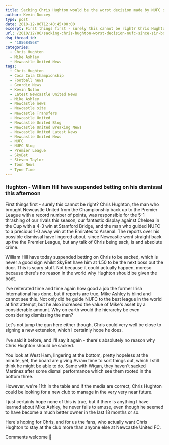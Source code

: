 ```yaml
---
title: Sacking Chris Hughton would be the worst decision made by NUFC since Sir Bobby’s dismissal
author: Kevin Doocey
type: post
date: 2010-12-06T12:40:45+00:00
excerpt: First things first - surely this cannot be right? Chris Hughton, the man who brought Newcastle United back to the Premier League is to be sacked.
url: /2010/12/06/sacking-chris-hughton-worst-decision-nufc-since-sir-bobbys-dismissal/
dsq_thread_id:
  - "185684568"
categories:
  - Chris Hughton
  - Mike Ashley
  - Newcastle United News
tags:
  - Chris Hughton
  - Coca Cola Championship
  - Football news
  - Geordie News
  - Kevin Nolan
  - Latest Newcastle United News
  - Mike Ashley
  - Newcastle news
  - Newcastle site
  - Newcastle Transfers
  - Newcastle United
  - Newcastle United Blog
  - Newcastle United Breaking News
  - Newcastle United Latest News
  - Newcastle United News
  - NUFC
  - NUFC Blog
  - Premier League
  - SkyBet
  - Steven Taylor
  - Toon News
  - Tyne Time
---
```

### Hughton - William Hill have suspended betting on his dismissal this afternoon

First things first - surely this cannot be right? Chris Hughton, the man who brought Newcastle United from the Championship back up to the Premier League with a record number of points, was responsible for the 5-1 thrashing of our rivals this season, our fantastic display against Chelsea in the Cup with a 4-3 win at Stamford Bridge, and the man who guided NUFC to a  precious 1-0 away win at the Emirates to Arsenal. The reports over his possible dismissal have lingered about  since Newcastle went straight back up the the Premier League, but any talk of Chris being sack, is and absolute crime.

William Hill have today suspended betting on Chris to be sacked, which is never a good sign whilst SkyBet have him at 1.50 to be the next boss out the door. This is scary stuff. Not because it could actually happen, moreso because there's no reason in the world why Hughton should be given the boot.

I've reiterated time and time again how good a job the former Irish International has done, but if reports are true, Mike Ashley is blind and cannot see this. Not only did he guide NUFC to the best league in the world at first attempt, but he also increased the value of Mike's asset by a considerable amount. Why on earth would the hierarchy be even considering dismissing the man?

Let's not jump the gun here either though, Chris could very well be close to signing a new extension, which I certainly hope he does.

I've said it before, and I'll say it again - there's absolutely no reason why Chris Hughton should be sacked.

You look at West Ham, lingering at the bottom, pretty hopeless at the minute, yet, the board are giving Avram time to sort things out, which I still think he might be able to do. Same with Wigan, they haven't sacked Martinez after some dismal performance which see them rooted in the bottom three.

However, we're 11th in the table and if the media are correct, Chris Hughton could be looking for a new club to manage in the very very near future.

I just certainly hope none of this is true, but if there is anything I have learned about Mike Ashley, he never fails to amuse, even though he seemed to have become a much better owner in the last 18 months or so.

Here's hoping for Chris, and for us the fans, who actually want Chris Hughton to stay at the club more than anyone else at Newcastle United FC.

Comments welcome 🙂
